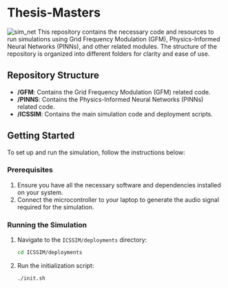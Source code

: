 # Thesis-Masters
![sim_net](https://github.com/Rana-aa/Thesis-Masters/assets/174622322/f947db12-4780-4a96-a1c4-1a690acd5de1)
This repository contains the necessary code and resources to run simulations using Grid Frequency Modulation (GFM), Physics-Informed Neural Networks (PINNs), and other related modules. The structure of the repository is organized into different folders for clarity and ease of use.

## Repository Structure

- **/GFM**: Contains the Grid Frequency Modulation (GFM) related code.
- **/PINNS**: Contains the Physics-Informed Neural Networks (PINNs) related code.
- **/ICSSIM**: Contains the main simulation code and deployment scripts.

## Getting Started

To set up and run the simulation, follow the instructions below:

### Prerequisites

1. Ensure you have all the necessary software and dependencies installed on your system.
2. Connect the microcontroller to your laptop to generate the audio signal required for the simulation.

### Running the Simulation

1. Navigate to the `ICSSIM/deployments` directory:
    ```bash
    cd ICSSIM/deployments
    ```

2. Run the initialization script:
    ```bash
    ./init.sh
    ```


